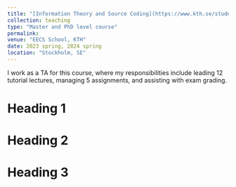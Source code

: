 ```yaml
---
title: "[Information Theory and Source Coding](https://www.kth.se/student/kurser/kurs/EQ2845?l=en)"
collection: teaching
type: "Master and PhD level course"
permalink: 
venue: "EECS School, KTH"
date: 2023 spring, 2024 spring
location: "Stockholm, SE"
---
```


I work as a TA for this course, where my responsibilities include leading 12 tutorial lectures, managing 5 assignments, and assisting with exam grading.

Heading 1
======

Heading 2
======

Heading 3
======
